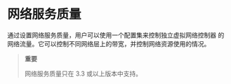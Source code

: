 # 网络服务质量
通过设置网络服务质量，用户可以使用一个配置集来控制独立虚拟网络控制器 的网络流量。它可以控制不同网络层上的带宽，并控制网络资源使用的情况。

> **重要**
>
>网络服务质量只在 3.3 或以上版本中支持。
